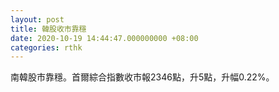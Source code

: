 ```yaml
---
layout: post
title: 韓股收市靠穩
date: 2020-10-19 14:44:47.000000000 +08:00
categories: rthk
---
```


南韓股市靠穩。首爾綜合指數收市報2346點，升5點，升幅0.22%。
